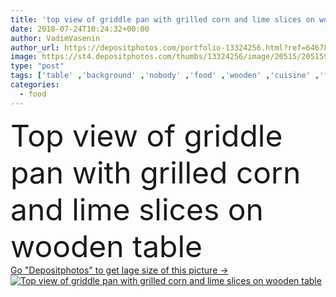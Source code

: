 ```yaml
---
title: 'top view of griddle pan with grilled corn and lime slices on wooden table '
date: 2018-07-24T10:24:32+00:00
author: VadimVasenin
author_url: https://depositphotos.com/portfolio-13324256.html?ref=64678756
image: https://st4.depositphotos.com/thumbs/13324256/image/20515/205159684/api_thumb_450.jpg?forcejpeg=true
type: "post"
tags: ['table' ,'background' ,'nobody' ,'food' ,'wooden' ,'cuisine' ,'fruit' ,'tasty' ,'delicious' ,'baked' ,'homemade' ,'meal' ,'roasted' ,'vegetable' ,'rustic' ,'nutrition' ,'vegetarian' ,'gourmet' ,'corn' ,'culinary' ,'surface' ,'citrus' ,'composition' ,'grilled' ,'slices' ,'cooked' ,'lime' ,'tabletop' ,'Corncobs' ,'Cobs' ,'Healthy Eating' ,'copy space' ,'top view' ,'sweet corn' ,'from above' ,'Elevated View' ,'organic food' ,'griddle pan' ]
categories: 
  - food
---
```

<div aling="center">
            <font size="60"> Top view of griddle pan with grilled corn and lime slices on wooden table</font>   
</div>
<div>
    <a href='https://depositphotos.com/205159684/stock-photo-top-view-griddle-pan-grilled.html?ref=64678756' target=_blank > Go "Depositphotos" to get lage size of this picture ->
        <img href='https://depositphotos.com/205159684/stock-photo-top-view-griddle-pan-grilled.html?ref=64678756' src='https://st4.depositphotos.com/13324256/20515/i/950/depositphotos_205159684-stock-photo-top-view-griddle-pan-grilled.jpg?forcejpeg=true' alt='Top view of griddle pan with grilled corn and lime slices on wooden table' >
    </a>
</div>
